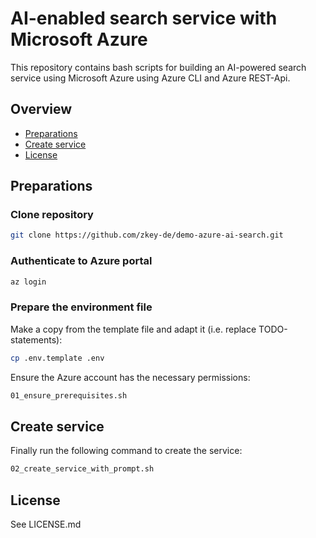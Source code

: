# AI-enabled search service with Microsoft Azure

This repository contains bash scripts for building an AI-powered search service using Microsoft Azure using Azure CLI and Azure REST-Api. 

## Overview
- [Preparations](#preparations)
- [Create service](#create-service)
- [License](#license)

## Preparations

### Clone repository

```bash
git clone https://github.com/zkey-de/demo-azure-ai-search.git
```

### Authenticate to Azure portal

```bash
az login
```

### Prepare the environment file

Make a copy from the template file and adapt it (i.e. replace TODO-statements):

```bash
cp .env.template .env
```
Ensure the Azure account has the necessary permissions:

```bash
01_ensure_prerequisites.sh
```
## Create service

Finally run the following command to create the service:

```bash
02_create_service_with_prompt.sh
```

## License

See LICENSE.md

